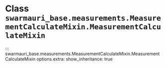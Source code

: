 # Class `swarmauri_base.measurements.MeasurementCalculateMixin.MeasurementCalculateMixin`

::: swarmauri_base.measurements.MeasurementCalculateMixin.MeasurementCalculateMixin
    options.extra:
      show_inheritance: true

